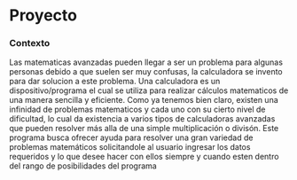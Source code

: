 # Proyecto
### Contexto
Las matematicas avanzadas pueden llegar a ser un problema para algunas personas debido a que suelen ser muy confusas, la calculadora se invento para dar solucion a este problema. Una calculadora es un dispositivo/programa el cual se utiliza para realizar cálculos matematicos de una manera sencilla y eficiente. Como ya tenemos bien claro, existen una infinidad de problemas matematicos y cada uno con su cierto nivel de dificultad, lo cual da existencia a varios tipos de calculadoras avanzadas que pueden resolver más alla de una simple multiplicación o divisón.
Este programa busca ofrecer ayuda para resolver una gran variedad de problemas matemáticos solicitandole al usuario ingresar los datos requeridos y lo que desee hacer con ellos siempre y cuando esten dentro del rango de posibilidades del programa
